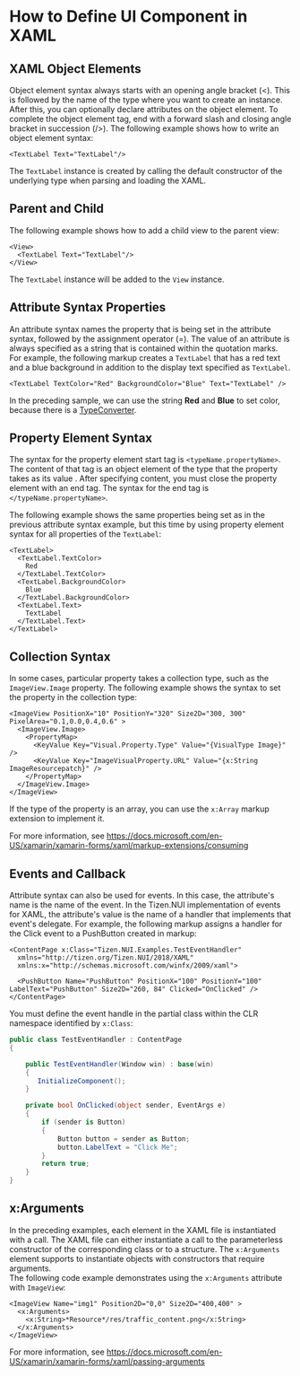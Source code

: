 # How to Define UI Component in XAML

## XAML Object Elements
Object element syntax always starts with an opening angle bracket (<). This is followed by the name of the type where you want to create an instance. After this, you can optionally declare attributes on the object element. To complete the object element tag, end with a forward slash and closing angle bracket in succession (/>). The following example shows how to write an object element syntax:

``` xaml
<TextLabel Text="TextLabel"/>
```

The `TextLabel` instance is created by calling the default constructor of the underlying type when parsing and loading the XAML.

## Parent and Child
The following example shows how to add a child view to the parent view:

``` xaml
<View>
  <TextLabel Text="TextLabel"/>
</View>
```

The `TextLabel` instance will be added to the `View` instance.

## Attribute Syntax Properties
An attribute syntax names the property that is being set in the attribute syntax, followed by the assignment operator (=). The value of an attribute is always specified as a string that is contained within the quotation marks. For example, the following markup creates a `TextLabel` that has a red text and a blue background in addition to the display text specified as `TextLabel`.

``` xaml
<TextLabel TextColor="Red" BackgroundColor="Blue" Text="TextLabel" />
```

In the preceding sample, we can use the string **Red** and **Blue** to set color, because there is a [TypeConverter](./type-converter.md).

## Property Element Syntax
The syntax for the property element start tag is `<typeName.propertyName>`. The content of that tag is an object element of the type that the property takes as its value . After specifying content, you must close the property element with an end tag. The syntax for the end tag is `</typeName.propertyName>`.

The following example shows the same properties being set as in the previous attribute syntax example, but this time by using property element syntax for all properties of the `TextLabel`:

``` xaml
<TextLabel>
  <TextLabel.TextColor>
    Red
  </TextLabel.TextColor>
  <TextLabel.BackgroundColor>
    Blue
  </TextLabel.BackgroundColor>
  <TextLabel.Text>
    TextLabel
  </TextLabel.Text>
</TextLabel>
```

## Collection Syntax
In some cases, particular property takes a collection type, such as the `ImageView.Image` property. The following example shows the syntax to set the property in the collection type:

``` xaml
<ImageView PositionX="10" PositionY="320" Size2D="300, 300" PixelArea="0.1,0.0,0.4,0.6" >
  <ImageView.Image>
    <PropertyMap>
      <KeyValue Key="Visual.Property.Type" Value="{VisualType Image}" />
      <KeyValue Key="ImageVisualProperty.URL" Value="{x:String ImageResourcepatch}" />
    </PropertyMap>
  </ImageView.Image>
</ImageView>
```

If the type of the property is an array, you can use the `x:Array` markup extension to implement it.  

For more information, see https://docs.microsoft.com/en-US/xamarin/xamarin-forms/xaml/markup-extensions/consuming

## Events and Callback
Attribute syntax can also be used for events. In this case, the attribute's name is the name of the event. In the Tizen.NUI implementation of events for XAML, the attribute's value is the name of a handler that implements that event's delegate. For example, the following markup assigns a handler for the Click event to a PushButton created in markup:

``` xaml
<ContentPage x:Class="Tizen.NUI.Examples.TestEventHandler"
  xmlns="http://tizen.org/Tizen.NUI/2018/XAML"
  xmlns:x="http://schemas.microsoft.com/winfx/2009/xaml">

  <PushButton Name="PushButton" PositionX="100" PositionY="100" LabelText="PushButton" Size2D="260, 84" Clicked="OnClicked" />
</ContentPage>
```

You must define the event handle in the partial class within the CLR namespace identified by `x:Class`:

``` csharp
public class TestEventHandler : ContentPage
{

    public TestEventHandler(Window win) : base(win)
    {
       InitializeComponent();
    }

    private bool OnClicked(object sender, EventArgs e)
    {
        if (sender is Button)
        {
            Button button = sender as Button;
            button.LabelText = "Click Me";
        }
        return true;
    }
}
```

## x:Arguments
In the preceding examples, each element in the XAML file is instantiated with a call. The XAML file can either instantiate a call to the parameterless constructor of the corresponding class or to a structure. The `x:Arguments` element supports to instantiate objects with constructors that require arguments.  
The following code example demonstrates using the `x:Arguments` attribute with `ImageView`:

``` xaml
<ImageView Name="img1" Position2D="0,0" Size2D="400,400" >
  <x:Arguments>
    <x:String>*Resource*/res/traffic_content.png</x:String>
  </x:Arguments>
</ImageView>
```

For more information, see https://docs.microsoft.com/en-US/xamarin/xamarin-forms/xaml/passing-arguments
